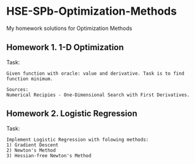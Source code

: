 # HSE-SPb-Optimization-Methods
My homework solutions for Optimization Methods

## Homework 1. 1-D Optimization
Task:

    Given function with oracle: value and derivative. Task is to find function minimum.
    
    Sources:
    Numerical Recipies - One-Dimensional Search with First Derivatives.
    
## Homework 2. Logistic Regression
Task: 

    Implement Logistic Regression with folowing methods:
    1) Gradient Descent
    2) Newton's Method
    3) Hessian-free Newton's Method
